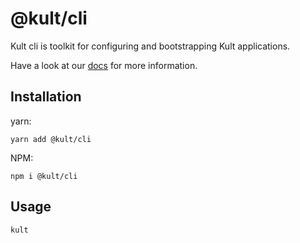 # @kult/cli

Kult cli is toolkit for configuring and bootstrapping Kult applications.

Have a look at our [docs](https://michael616kriel.github.io/kult-docs/) for more information.

## Installation

yarn:
```
yarn add @kult/cli
```

NPM:
```
npm i @kult/cli
```

## Usage


```bash
kult
```
